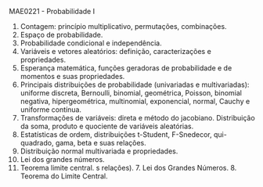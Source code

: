 MAE0221 - Probabilidade I

1. Contagem: princípio multiplicativo, permutações, combinações.
2. Espaço de probabilidade.
3. Probabilidade condicional e independência.
4. Variáveis e vetores aleatórios: definição, caracterizações e propriedades.
5. Esperança matemática, funções geradoras de probabilidade e de momentos e suas propriedades.
6. Principais distribuições de probabilidade (univariadas e multivariadas): uniforme discreta, Bernoulli, binomial, geométrica, Poisson, binomial negativa, hipergeométrica, multinomial, exponencial, normal, Cauchy e uniforme contínua.
7. Transformações de variáveis: direta e método do jacobiano. Distribuição da soma, produto e quociente de variáveis aleatórias.
8. Estatísticas de ordem, distribuições t-Student, F-Snedecor, qui-quadrado, gama, beta e suas relações.
9. Distribuição normal multivariada e propriedades.
10. Lei dos grandes números.
11. Teorema limite central.
s relações). 7. Lei dos Grandes Números. 8. Teorema do Limite Central.
